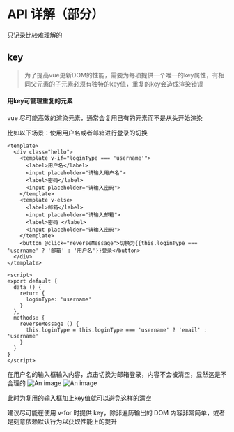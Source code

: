 # API 详解（部分）

只记录比较难理解的

## key
> 为了提高vue更新DOM的性能，需要为每项提供一个唯一的key属性，有相同父元素的子元素必须有独特的key值，重复的key会造成渲染错误

#### 用key可管理重复的元素
vue 尽可能高效的渲染元素，通常会复用已有的元素而不是从头开始渲染

比如以下场景：使用用户名或者邮箱进行登录的切换
```vue
<template>
  <div class="hello">
    <template v-if="loginType === 'username'">
      <label>用户名</label>
      <input placeholder="请输入用户名">
      <label>密码</label>
      <input placeholder="请输入密码">
    </template>
    <template v-else>
      <label>邮箱</label>
      <input placeholder="请输入邮箱">
      <label>密码 </label>
      <input placeholder="请输入密码">
    </template>
    <button @click="reverseMessage">切换为{{this.loginType === 'username' ? '邮箱' : '用户名'}}登录</button>
  </div>
</template>

<script>
export default {
  data () {
    return {
      loginType: 'username'
    }
  },
  methods: {
    reverseMessage () {
      this.loginType = this.loginType === 'username' ? 'email' : 'username'
    }
  }
}
</script>
```
在用户名的输入框输入内容，点击切换为邮箱登录，内容不会被清空，显然这是不合理的
![An image](https://github.com/MY729/blog/raw/gh-pages/img/api详解/api-1.png)
![An image](https://github.com/MY729/blog/raw/gh-pages/img/api详解/api-2.png)

此时为复用的输入框加上key值就可以避免这样的清空

建议尽可能在使用 v-for 时提供 key，除非遍历输出的 DOM 内容非常简单，或者是刻意依赖默认行为以获取性能上的提升